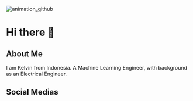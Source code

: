 
![animation_github](https://github.com/kelvinjuliusarmandoh/kelvinjuliusarmandoh/assets/108222785/90d62602-44a5-4f7b-93e4-79b26e4d09cb)


# Hi there 👋
## About Me
I am Kelvin from Indonesia. A Machine Learning Engineer, with background as an Electrical Engineer.
## Social Medias
![<Badge Name>](https://img.shields.io/badge/#0A66C2?style=for-the-badge&logo=LinkedIn&logoColor=blue)
